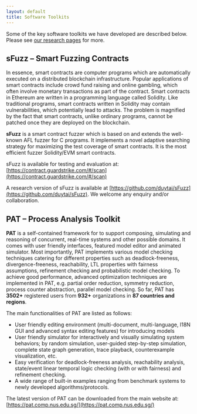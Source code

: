 ```yaml
---
layout: default
title: Software Toolkits
---
```


Some of the key software toolkits we have developed are described below. Please see [our research pages](/research.html) for more.

## <a name="sfuzz"></a>sFuzz – Smart Fuzzing Contracts

In essence, smart contracts are computer programs which are automatically executed on a distributed blockchain infrastructure. Popular applications of smart contracts include crowd fund raising and online gambling, which often involve monetary transactions as part of the contract. Smart contracts in Ethereum are written in a programming language called Solidity. Like traditional programs, smart contracts written in Solidity may contain vulnerabilities, which potentially lead to attacks. The problem is magnified by the fact that smart contracts, unlike ordinary programs, cannot be patched once they are deployed on the blockchain.

**sFuzz** is a smart contract fuzzer which is based on and extends the well-known AFL fuzzer for C programs. It implements a novel adaptive searching strategy for maximizing the test coverage of smart contracts. It is the most efficient fuzzer Solidity/EVM smart contracts.

sFuzz is available for testing and evaluation at: [https://contract.guardstrike.com/#/scan](https://contract.guardstrike.com/#/scan)

A research version of sFuzz is available at [https://github.com/duytai/sFuzz](https://github.com/duytai/sFuzz). We welcome any enquiry and/or collaboration.

## <a name="pat"></a>PAT – Process Analysis Toolkit

**PAT** is a self-contained framework for to support composing, simulating and reasoning of concurrent, real-time systems and other possible domains. It comes with user friendly interfaces, featured model editor and animated simulator. Most importantly, PAT implements various model checking techniques catering for different properties such as deadlock-freeness, divergence-freeness, reachability, LTL properties with fairness assumptions, refinement checking and probabilistic model checking. To achieve good performance, advanced optimization techniques are implemented in PAT, e.g. partial order reduction, symmetry reduction, process counter abstraction, parallel model checking. So far, PAT has **3502+** registered users from **932+** organizations in **87 countries and regions**.

The main functionalities of PAT are listed as follows:

- User friendly editing environment (multi-document, multi-language, I18N GUI and advanced syntax editing features) for introducing models
- User friendly simulator for interactively and visually simulating system behaviors; by random simulation, user-guided step-by-step simulation, complete state graph generation, trace playback, counterexample visualization, etc.
- Easy verification for deadlock-freeness analysis, reachability analysis, state/event linear temporal logic checking (with or with fairness) and refinement checking.
- A wide range of built-in examples ranging from benchmark systems to newly developed algorithms/protocols.

The latest version of PAT can be downloaded from the main website at: [https://pat.comp.nus.edu.sg/](https://pat.comp.nus.edu.sg/)
